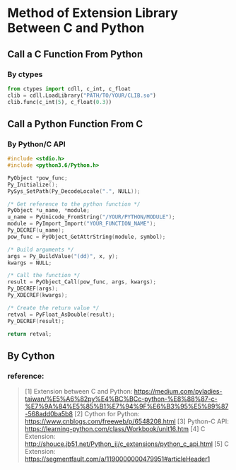 Method of Extension Library Between C and Python
===

## Call a C Function From Python
### By ctypes
```python
from ctypes import cdll, c_int, c_float
clib = cdll.LoadLibrary("PATH/TO/YOUR/CLIB.so")
clib.func(c_int(5), c_float(0.3))
```

## Call a Python Function From C
### By Python/C API
```c
#include <stdio.h>
#include <python3.6/Python.h>

PyObject *pow_func;
Py_Initialize();
PySys_SetPath(Py_DecodeLocale(".", NULL));

/* Get reference to the python function */
PyObject *u_name, *module;
u_name = PyUnicode_FromString("/YOUR/PYTHON/MODULE");
module = PyImport_Import("YOUR_FUNCTION_NAME");
Py_DECREF(u_name);
pow_func = PyObject_GetAttrString(module, symbol);

/* Build arguments */
args = Py_BuildValue("(dd)", x, y);
kwargs = NULL;

/* Call the function */
result = PyObject_Call(pow_func, args, kwargs);
Py_DECREF(args);
Py_XDECREF(kwargs);

/* Create the return value */
retval = PyFloat_AsDouble(result);
Py_DECREF(result);

return retval;
```

## By Cython


### reference: 
> [1] Extension between C and Python: https://medium.com/pyladies-taiwan/%E5%A6%82py%E4%BC%BCc-python-%E8%88%87-c-%E7%9A%84%E5%85%B1%E7%94%9F%E6%B3%95%E5%89%87-568add0ba5b8
> [2] Cython for Python: https://www.cnblogs.com/freeweb/p/6548208.html
> [3] Python-C API: https://learning-python.com/class/Workbook/unit16.htm
> [4] C Extension: http://shouce.jb51.net/Python_jj/c_extensions/python_c_api.html
> [5] C Extension: https://segmentfault.com/a/1190000000479951#articleHeader1